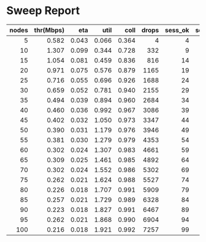 # Sweep Report

| nodes | thr(Mbps) | eta | util | coll | drops | sess_ok | sess_to |
|---:|---:|---:|---:|---:|---:|---:|---:|
| 5 | 0.582 | 0.043 | 0.066 | 0.364 | 4 | 4 | 0 |
| 10 | 1.307 | 0.099 | 0.344 | 0.728 | 332 | 9 | 0 |
| 15 | 1.054 | 0.081 | 0.459 | 0.836 | 816 | 14 | 0 |
| 20 | 0.971 | 0.075 | 0.576 | 0.879 | 1165 | 19 | 0 |
| 25 | 0.716 | 0.055 | 0.696 | 0.926 | 1688 | 24 | 0 |
| 30 | 0.659 | 0.052 | 0.781 | 0.940 | 2155 | 29 | 0 |
| 35 | 0.494 | 0.039 | 0.894 | 0.960 | 2684 | 34 | 0 |
| 40 | 0.460 | 0.036 | 0.992 | 0.967 | 3086 | 39 | 0 |
| 45 | 0.402 | 0.032 | 1.050 | 0.973 | 3347 | 44 | 0 |
| 50 | 0.390 | 0.031 | 1.179 | 0.976 | 3946 | 49 | 0 |
| 55 | 0.381 | 0.030 | 1.279 | 0.979 | 4353 | 54 | 0 |
| 60 | 0.302 | 0.024 | 1.307 | 0.983 | 4661 | 59 | 0 |
| 65 | 0.309 | 0.025 | 1.461 | 0.985 | 4892 | 64 | 0 |
| 70 | 0.302 | 0.024 | 1.552 | 0.986 | 5302 | 69 | 0 |
| 75 | 0.262 | 0.021 | 1.624 | 0.988 | 5527 | 74 | 0 |
| 80 | 0.226 | 0.018 | 1.707 | 0.991 | 5909 | 79 | 0 |
| 85 | 0.257 | 0.021 | 1.729 | 0.989 | 6328 | 84 | 0 |
| 90 | 0.223 | 0.018 | 1.827 | 0.991 | 6467 | 89 | 0 |
| 95 | 0.262 | 0.021 | 1.868 | 0.990 | 6904 | 94 | 0 |
| 100 | 0.216 | 0.018 | 1.921 | 0.992 | 7257 | 99 | 0 |
